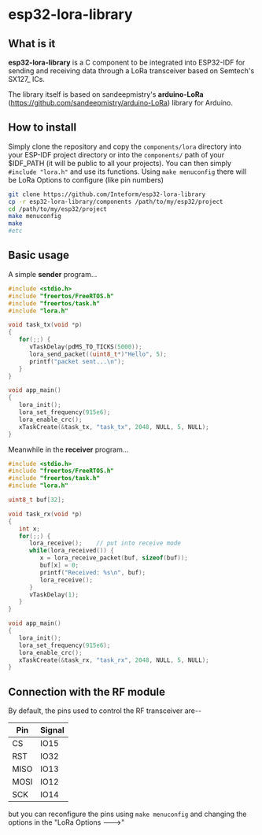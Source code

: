 # esp32-lora-library
## What is it
**esp32-lora-library** is a C component to be integrated into ESP32-IDF for sending and receiving data through a LoRa transceiver based on Semtech's SX127_ ICs.

The library itself is based on sandeepmistry's **arduino-LoRa** (https://github.com/sandeepmistry/arduino-LoRa) library for Arduino.

## How to install
Simply clone the repository and copy the ```components/lora``` directory into your ESP-IDF project directory or into the ```components/``` path of your $IDF_PATH (it will be public to all your projects).
You can then simply ```#include "lora.h"``` and use its functions.
Using ```make menuconfig``` there will be LoRa Options to configure (like pin numbers)

```bash
git clone https://github.com/Inteform/esp32-lora-library
cp -r esp32-lora-library/components /path/to/my/esp32/project
cd /path/to/my/esp32/project
make menuconfig
make
#etc
```

## Basic usage
A simple **sender** program...
```c
#include <stdio.h>
#include "freertos/FreeRTOS.h"
#include "freertos/task.h"
#include "lora.h"

void task_tx(void *p)
{
   for(;;) {
      vTaskDelay(pdMS_TO_TICKS(5000));
      lora_send_packet((uint8_t*)"Hello", 5);
      printf("packet sent...\n");
   }
}

void app_main()
{
   lora_init();
   lora_set_frequency(915e6);
   lora_enable_crc();
   xTaskCreate(&task_tx, "task_tx", 2048, NULL, 5, NULL);
}

```
Meanwhile in the **receiver** program...
```c
#include <stdio.h>
#include "freertos/FreeRTOS.h"
#include "freertos/task.h"
#include "lora.h"

uint8_t buf[32];

void task_rx(void *p)
{
   int x;
   for(;;) {
      lora_receive();    // put into receive mode
      while(lora_received()) {
         x = lora_receive_packet(buf, sizeof(buf));
         buf[x] = 0;
         printf("Received: %s\n", buf);
         lora_receive();
      }
      vTaskDelay(1);
   }
}

void app_main()
{
   lora_init();
   lora_set_frequency(915e6);
   lora_enable_crc();
   xTaskCreate(&task_rx, "task_rx", 2048, NULL, 5, NULL);
}
```

## Connection with the RF module
By default, the pins used to control the RF transceiver are--

Pin | Signal
--- | ------
CS | IO15
RST | IO32
MISO | IO13 
MOSI | IO12
SCK | IO14

but you can reconfigure the pins using ```make menuconfig``` and changing the options in the "LoRa Options --->"
